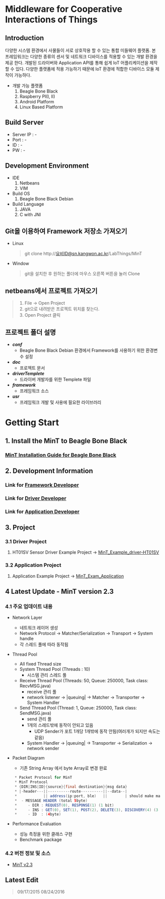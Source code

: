 ﻿# Middleware for Cooperative Interactions of Things

## Introduction
다양한 시스템 환경에서 사물들이 서로 상호작용 할 수 있는 통합 미들웨어 플랫폼.
본 프레임워크는 다양한 종류의 센서 및 네트워크 디바이스를 적용할 수 있는 개발 환경을 제공 한다. 
개발된 드라이버와 Application API를 통해 쉽게 IoT 어플리케이션을 제작 할 수 있다. 
다양한 플랫폼에 적용 가능하기 때문에 IoT 환경에 적합한 디바이스 모듈 제작이 가능하다.

* 개발 가능 플랫폼
	1. Beagle Bone Black
	2. Raspberry PI(I, II)
	3. Android Platform
	4. Linux Based Platform

## Build Server
* Server IP : -
* Port : -
* ID : -
* PW : -

## Development Environment
* IDE
	1. Netbeans
	2. VIM
* Build OS
	1. Beagle Bone Black Debian
* Build Language
	1. JAVA
	2. C with JNI

## Git을 이용하여 Framework 저장소 가져오기
* Linux
	> git clone http://요비ID@sn.kangwon.ac.kr/LabThings/MinT

* Window
	> git을 설치한 후 원하는 폴더에 마우스 오른쪽 버튼을 눌러 Clone

## netbeans에서 프로젝트 가져오기
> 1. File -> Open Project
> 2. git으로 내려받은 프로젝트 위치를 찾는다.
> 3. Open Project 클릭

## 프로젝트 폴더 설명
* ***conf***
	- Beagle Bone Black Debian 환경에서 Framework를 사용하기 위한 환경변수 설정
* ***doc***
	- 프로젝트 문서
* ***driverTemplete***
	- 드라이버 개발자를 위한 Templete 파일
* ***framework***
	- 프레임워크 소스
* ***usr***
	- 프레임워크 개발 및 사용에 필요한 라이브러리

# Getting Start
## 1. Install the MinT to Beagle Bone Black
### [MinT Installation Guide for Beagle Bone Black](http://sn.kangwon.ac.kr/LabThings/MinT/post/11)
## 2. Development Information
### Link for [Framework Developer](http://sn.kangwon.ac.kr/LabThings/MinT/post/8)
### Link for [Driver Developer](http://sn.kangwon.ac.kr/LabThings/MinT/post/9)
### Link for [Application Developer](http://sn.kangwon.ac.kr/LabThings/MinT/post/10)
## 3. Project
### 3.1 Driver Project
1. HT01SV Sensor Driver Example Project -> [MinT_Example_driver-HT01SV](http://sn.kangwon.ac.kr/LabThings/MinT_Example_Driver-HT01SV)

### 3.2 Application Project
1. Application Example Project -> [MinT_Exam_Application](http://marsberry@sn.kangwon.ac.kr/LabThings/MinT_Exam_Application)

## 4 Latest Update - MinT version 2.3

### 4.1 주요 업데이트 내용

* Network Layer
	* 네트워크 레이어 생성
	* Network Protocol -> Matcher/Serialization -> Transport -> System handle
	* 각 스레드 풀에 따라 동작됨
* Thread Pool
	* All fixed Thread size
	* System Thread Pool (Threads : 10)
		* 시스템 관리 스레드 풀
	* Receive Thread Pool (Threads: 50, Queue: 250000, Task class: RecvMSG.java)
		* receive 관리 풀
		* network listener -> |queuing| -> Matcher -> Transporter -> System Handler
	* Send Thread Pool (Thread: 1, Queue: 250000, Task class: SendMSG.java)
		* send 관리 풀
		* 1개의 스레드밖에 동작이 안되고 있음
			* UDP Sender가 포트 1개당 1개밖에 동작 안됨(여러개가 되지만 속도는 같음)
		* System Handler -> |queuing| -> Transporter -> Serialization -> network sender

* Packet Diagram
	* 기존 String Array 에서 byte Array로 변경 완료
	```java
	 * Packet Protocol for MinT
	 * MinT Protocol
	 * {DIR|INS|ID}{source}{final destination}{msg data}
	 * |-header---||----------route----------||--data--|
	 *            || address(ip:port, ble)   ||        | should make maximum size
	 *  - MESSAGE HEADER (total 5byte)
	 *     - DIR : REQUEST(0), RESPONSE(1) (1 bit)
	 *     - INS : GET(0), SET(1), POST(2), DELETE(3), DISCOVERY(4) (3 bit)
	 *     - ID  : (4byte)
	```
* Performance Evaluation
	* 성능 측정을 위한 클래스 구현
	* Benchmark package

### 4.2 버전 정보 및 소스

- [MinT v2.3](http://sn.kangwon.ac.kr/LabThings/MinT/code/refs%252Ftags%252Fv2.3)

## Latest Edit
> 09/17/2015
> 08/24/2016